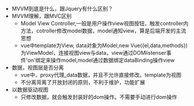  - MVVM到底是什么，跟Jquery有什么区别？
  - MVVM理解，跟MVC区别
    - Model View Controller,一般是用户操作view视图按钮，触发controller内方法，cotroller修改model数据，model通知view，算是后端开发的主流思想
    - vue中template为View, data对象为Model,new Vue({el,data,methods})为ViewModel，连接视图view与data，view通过DOMlistenser事件'on'绑定来操作model,model通过数据绑定dataBinding操作view
  - 数据，视图层是否分离
    - vue中，proxy代理_data数据，并且不允许直接修改。template为视图
    - 不分离背离了开放封闭的原则，不利于维护，功能扩展
  - 以数据驱动视图
    - 只修改数据，就会触发封装好的dom操作。不需要手动进行dom操作
